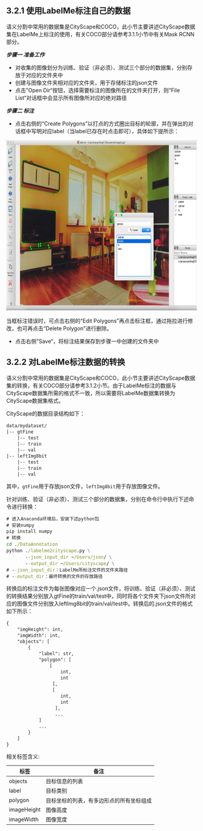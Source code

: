 ## 3.2.1 使用LabelMe标注自己的数据
语义分割中常用的数据集是CityScape和COCO，此小节主要讲述CityScape数据集在LabelMe上标注的使用，有关COCO部分请参考3.1.1小节中有关Mask RCNN部分。           

***步骤一 准备工作***   
- 对收集的图像划分为训练、验证（非必须）、测试三个部分的数据集，分别存放于对应的文件夹中      
- 创建与图像文件夹相对应的文件夹，用于存储标注的json文件
- 点击”Open Dir“按钮，选择需要标注的图像所在的文件夹打开，则”File List“对话框中会显示所有图像所对应的绝对路径      

***步骤二 标注***           
- 点击右侧的“Create Polygons”以打点的方式圈出目标的轮廓，并在弹出的对话框中写明对应label（当label已存在时点击即可），具体如下提所示：
<div align=center><img width="800" height="450" src="./pics/detection5.png"/></div>    

当框标注错误时，可点击右侧的“Edit Polygons”再点击标注框，通过拖拉进行修改，也可再点击“Delete Polygon”进行删除。

- 点击右侧”Save“，将标注结果保存到步骤一中创建的文件夹中



## 3.2.2 对LabelMe标注数据的转换
语义分割中常用的数据集是CityScape和COCO，此小节主要讲述CityScape数据集的转换，有关COCO部分请参考3.1.2小节。由于LabelMe标注的数据与CityScape数据集所需的格式不一致，所以需要将LabelMe数据集转换为CityScape数据集格式。      

CityScape的数据目录结构如下：
```
data/mydataset/
|-- gtFine
    |-- test
    |-- train
    |-- val
|-- leftImg8bit
    |-- test
    |-- train
    |-- val
```  
其中，`gtFine`用于存放json文件，`leftImg8bit`用于存放图像文件。        

针对训练、验证（非必须）、测试三个部分的数据集，分别在命令行中执行下述命令进行转换：
```cmd
# 进入Anaconda环境后，安装下述python包
# 安装numpy
pip install numpy
# 转换
cd ./DataAnnotation
python ./labelme2cityscape.py \
       --json_input_dir ~/Users/json/ \
       --output_dir ~/Users/cityscape/ \
# --json_input_dir：LabelMe所标注文件的文件夹路径
# --output_dir：最终转换的文件的存放路径

```       

转换后的标注文件为每张图像对应一个.json文件，将训练、验证（非必须）、测试的转换结果分别放入gtFine的train/val/test中，同时将各个文件夹下json文件所对应的图像文件分别放入leftImg8bit的train/val/test中。转换后的.json文件的格式如下所示：
```
{
    "imgHeight": int,
    "imgWidth": int,
    "objects": [
        {
            "label": str,
            "polygon": [
                [
                    int,
                    int
                 ],
                 [
                    int,
                    int
                  ],
                  ...
            ]
            ...
        }
    ]
}       
```
相关标签含义:

|标签|备注|
|-----|-----|
|objects| 目标信息的列表|
|label| 目标类别|
|polygon| 目标坐标的列表，有多边形点的所有坐标组成|
|imageHeight| 图像高度|
|imageWidth| 图像宽度|

